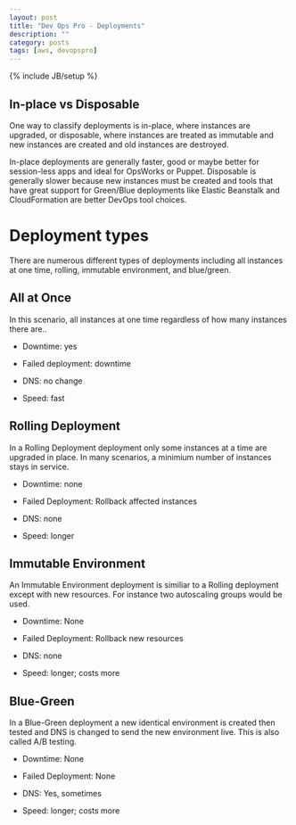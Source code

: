 ```yaml
---
layout: post
title: "Dev Ops Pro - Deployments"
description: ""
category: posts
tags: [aws, devopspro]
---
```

{% include JB/setup %}

##  In-place vs Disposable

One way to classify deployments is in-place, where instances are upgraded, or disposable, where instances are treated as immutable and new instances are created and old instances are destroyed. 

In-place deployments are generally faster, good or maybe better for session-less apps and ideal for OpsWorks or Puppet. Disposable is generally slower because new instances must be created and tools that have great support for Green/Blue deployments like Elastic Beanstalk and CloudFormation are better DevOps tool choices.


# Deployment types
There are numerous different types of deployments including all instances at one time, rolling, immutable environment, and blue/green. 

## All at Once

In this scenario, all instances at one time regardless of how many instances there are..
    
 * Downtime: yes

 * Failed deployment: downtime

 * DNS: no change

 * Speed: fast


## Rolling Deployment

In a Rolling Deployment deployment only some instances at a time are upgraded in place. In many scenarios, a minimium number of instances stays in service.

* Downtime: none

* Failed Deployment: Rollback affected instances

* DNS: none

* Speed: longer


## Immutable Environment

An Immutable Environment deployment is similiar to a Rolling deployment except with new resources. For instance two autoscaling groups would be used.

* Downtime: None

* Failed Deployment: Rollback new resources

* DNS: none

* Speed: longer; costs more


## Blue-Green

In a Blue-Green deployment a new identical environment is created then tested and DNS is changed to send the new environment live. This is also called A/B testing.

* Downtime: None

* Failed Deployment: None

* DNS: Yes, sometimes

* Speed: longer; costs more







